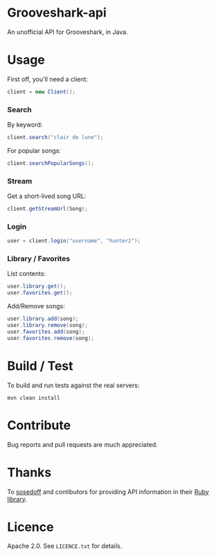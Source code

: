 # Grooveshark-api

An unofficial API for Grooveshark, in Java.

# Usage

First off, you'll need a client:

```java
client = new Client();
```

### Search

By keyword: 

```java
client.search("clair de lune");
```

For popular songs:

```java
client.searchPopularSongs();
```

### Stream

Get a short-lived song URL:

```java
client.getStreamUrl(Song);
```

### Login

```java
user = client.login("username", "hunter2");
```

### Library / Favorites

List contents: 

```java
user.library.get();
user.favorites.get();
```

Add/Remove songs:

```java
user.library.add(song);
user.library.remove(song);
user.favorites.add(song);
user.favorites.remove(song);
```

# Build / Test

To build and run tests against the real servers:

```shell
mvn clean install
```

# Contribute

Bug reports and pull requests are much appreciated.

# Thanks

To [sosedoff](https://github.com/sosedoff) and contibutors for providing API information in their [Ruby library](https://github.com/sosedoff/grooveshark).

# Licence

Apache 2.0. See `LICENCE.txt` for details.
